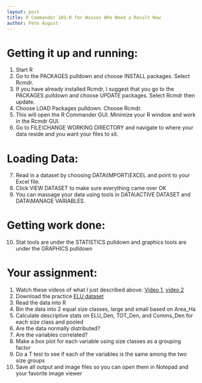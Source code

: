 ```yaml
---
layout: post
title: R Commander 101-R for Wusses Who Need a Result Now
author: Pete August
---
```


# Getting it up and running:

1. Start R 
2. Go to the PACKAGES pulldown and choose INSTALL packages. Select Rcmdr.
3. If you have already installed Rcmdr, I suggest that you go to the PACKAGES pulldown and choose UPDATE packages. Select Rcmdr then update.
4. Choose LOAD Packages pulldown. Choose Rcmdr.
5. This will open the R Commander GUI. Minimize your R window and work in the Rcmdr GUI.
6. Go to FILE\CHANGE WORKING DIRECTORY and navigate to where your data reside and you want your files to sit.

# Loading Data:
7. Read in a dataset by choosing DATA\IMPORT\EXCEL and point to your Excel file.
8. Click VIEW DATASET to make sure everything came over OK
9. You can massage your data using tools in DATA\ACTIVE DATASET and DATA\MANAGE VARIABLES.

# Getting work done:
10. Stat tools are under the STATISTICS pulldown and graphics tools are under the GRAPHICS pulldown

# Your assignment:

1. Watch these videos of what I just described above: [Video 1](http://www.screencast.com/t/FgvKrF3Aa), [video 2](http://www.screencast.com/t/1xRO2DlDI)
2. Download the practice [ELU dataset](www.edc.uri.edu/personal/pete/elu_data.zip)
3. Read the data into R
4. Bin the data into 2 equal size classes, large and small based on Area_Ha
5. Calculate descriptive stats on ELU_Den, TOT_Den, and Comms_Den for each size class and pooled
6. Are the data normally distributed?
7. Are the variables correlated?
8. Make a box plot for each variable using size classes as a grouping factor
9. Do a T test to see if each of the variables is the same among the two size groups 
10. Save all output and image files so you can open them in Notepad and your favorite image viewer

